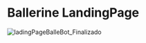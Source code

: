 # Ballerine LandingPage

![ladingPageBalleBot_Finalizado](https://user-images.githubusercontent.com/92269138/170411193-2c231370-0c21-444a-91a4-0d9ca1edaea7.jpg)
